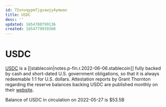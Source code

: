 ```yaml
---
id: 72xnvqypm7jgvawjy4ymwao
title: USDC
desc: ''
updated: 1654780799136
created: 1654779939360
---
```

# USDC

[USDC](https://www.circle.com/en/usdc) is a [[stablecoin|notes.p-fin.r.2022-06-06.stablecoin]] fully backed by cash and short-dated U.S. government obligations, so that it is always redeemable 1:1 for U.S. dollars. Attestation reports by Grant Thornton regarding the reserve balances backing USDC are published monthly on their [website](https://www.circle.com/en/usdc#transparency).

Balance of USDC in circulation on 2022-05-27 is $53.5B